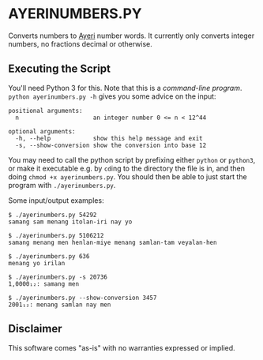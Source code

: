 AYERINUMBERS.PY
===============

Converts numbers to [Ayeri](http://benung.nfshost.com) number words. It currently only converts integer numbers, no fractions decimal or otherwise.

Executing the Script
--------------------

You'll need Python 3 for this. Note that this is a *command-line program*. `python ayerinumbers.py -h` gives you some advice on the input:

    positional arguments:
      n                     an integer number 0 <= n < 12^44

    optional arguments:
      -h, --help            show this help message and exit
      -s, --show-conversion show the conversion into base 12
      
You may need to call the python script by prefixing either `python` or `python3`,
or make it executable e.g. by `cd`ing to the directory the file is in, and then 
doing `chmod +x ayerinumbers.py`. You should then be able to just start the 
program with `./ayerinumbers.py`.

Some input/output examples:
    
    $ ./ayerinumbers.py 54292
    samang sam menang itolan-iri nay yo
    
    $ ./ayerinumbers.py 5106212
    samang menang men henlan-miye menang samlan-tam veyalan-hen
    
    $ ./ayerinumbers.py 636
    menang yo irilan
    
    $ ./ayerinumbers.py -s 20736
    1,0000₁₂: samang men
    
    $ ./ayerinumbers.py --show-conversion 3457
    2001₁₂: menang samlan nay men    

Disclaimer
----------

This software comes "as-is" with no warranties expressed or implied.
